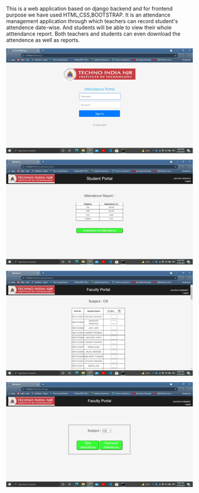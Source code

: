 This is a web application based on django backend and for frontend purpose we have used HTML,CSS,BOOTSTRAP.
It is an attendance management application through which teachers can record student's attendence date-wise.
And students will be able to view their whole atttendance report.
Both teachers and students can even download the attendence as well as reports.

![Alt text](./SS/ss1.jpeg?raw=true "Title")

![Alt text](./SS/ss2.jpeg?raw=true "Title")

![Alt text](./SS/ss3.jpeg?raw=true "Title")


![Alt text](./SS/ss4.jpeg?raw=true "Title")
